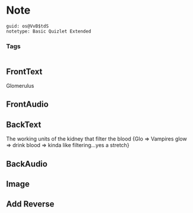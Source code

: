 # Note
```
guid: os@VvB$tdS
notetype: Basic Quizlet Extended
```

### Tags
```
```

## FrontText
Glomerulus

## FrontAudio


## BackText
The working units of the kidney that filter the blood
{Glo => Vampires glow <groan> => drink blood => kinda like filtering...yes a stretch}

## BackAudio


## Image


## Add Reverse

